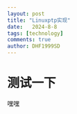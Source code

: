 ```yaml
---
layout: post
title: "Linuxptp实现"
date:   2024-8-8
tags: [technology]
comments: true
author: DHF1999SD
---
```


# 测试一下

<!-- more -->



嘿嘿